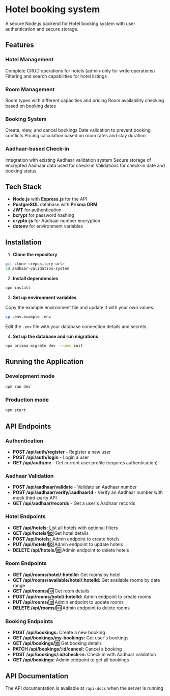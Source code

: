 
# Hotel booking system

A secure Node.js backend for Hotel booking system with user authentication and secure storage.

## Features


### Hotel Management

Complete CRUD operations for hotels (admin-only for write operations)
Filtering and search capabilities for hotel listings


### Room Management

Room types with different capacities and pricing
Room availability checking based on booking dates


### Booking System

Create, view, and cancel bookings
Date validation to prevent booking conflicts
Pricing calculation based on room rates and stay duration


### Aadhaar-based Check-in

Integration with existing Aadhaar validation system
Secure storage of encrypted Aadhaar data used for check-in
Validations for check-in date and booking status

## Tech Stack

- **Node.js** with **Express.js** for the API
- **PostgreSQL** database with **Prisma ORM**
- **JWT** for authentication
- **bcrypt** for password hashing
- **crypto-js** for Aadhaar number encryption
- **dotenv** for environment variables

## Installation

1. **Clone the repository**

```bash
git clone <repository-url>
cd aadhaar-validation-system
```

2. **Install dependencies**

```bash
npm install
```

3. **Set up environment variables**

Copy the example environment file and update it with your own values:

```bash
cp .env.example .env
```

Edit the `.env` file with your database connection details and secrets.

4. **Set up the database and run migrations**

```bash
npx prisma migrate dev --name init
```

## Running the Application

### Development mode

```bash
npm run dev
```

### Production mode

```bash
npm start
```

## API Endpoints

### Authentication

- **POST /api/auth/register** - Register a new user
- **POST /api/auth/login** - Login a user
- **GET /api/auth/me** - Get current user profile (requires authentication)

### Aadhaar Validation

- **POST /api/aadhaar/validate** - Validate an Aadhaar number
- **POST /api/aadhaar/verify/:aadhaarId** - Verify an Aadhaar number with mock third-party API
- **GET /api/aadhaar/records** - Get a user's Aadhaar records

### Hotel Endpoints

- **GET /api/hotels:** List all hotels with optional filters
- **GET /api/hotels/:id:** Get hotel details
- **POST /api/hotels:** Admin endpoint to create hotels
- **PUT /api/hotels/:id:** Admin endpoint to update hotels
- **DELETE /api/hotels/:id:** Admin endpoint to delete hotels

 ### Room Endpoints

- **GET /api/rooms/hotel/:hotelId:** Get rooms by hotel
- **GET /api/rooms/available/hotel/:hotelId:** Get available rooms by date range
- **GET /api/rooms/:id:** Get room details
- **POST /api/rooms/hotel/:hotelId:** Admin endpoint to create rooms
- **PUT /api/rooms/:id:** Admin endpoint to update rooms
- **DELETE /api/rooms/:id:** Admin endpoint to delete rooms

### Booking Endpoints

- **POST /api/bookings:** Create a new booking
- **GET /api/bookings/my-bookings:** Get user's bookings
- **GET /api/bookings/:id:** Get booking details
- **PATCH /api/bookings/:id/cancel:** Cancel a booking
- **POST /api/bookings/:id/check-in:** Check in with Aadhaar validation
- **GET /api/bookings:** Admin endpoint to get all bookings

## API Documentation

The API documentation is available at `/api-docs` when the server is running